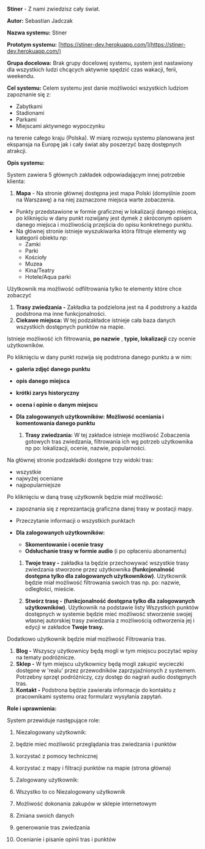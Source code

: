 **Stiner** - Z nami zwiedzisz cały świat.

**Autor:** Sebastian Jadczak

**Nazwa systemu:** Stiner

**Prototym systemu:** [https://stiner-dev.herokuapp.com/](https://stiner-dev.herokuapp.com/)

**Grupa docelowa:** Brak grupy docelowej systemu, system jest nastawiony dla wszystkich ludzi chcących aktywnie spędzić czas wakacji, ferii, weekendu.

**Cel systemu:** Celem systemu jest danie możliwości wszystkich ludziom zapoznanie się z:

- Zabytkami
- Stadionami
- Parkami
- Miejscami aktywnego wypoczynku

na terenie całego kraju (Polska). W miarę rozwoju systemu planowana jest ekspansja na Europę jak i cały świat aby poszerzyć bazę dostępnych atrakcji.

**Opis systemu:**

System zawiera 5 głównych zakładek odpowiadającym innej potrzebie klienta:

1. **Mapa** - Na stronie głównej dostępna jest mapa Polski (domyślnie zoom na Warszawę) a na niej zaznaczone miejsca warte zobaczenia.

- Punkty przedstawione w formie graficznej w lokalizacji danego miejsca, po kliknięciu w dany punkt rozwijany jest dymek z skróconym opisem danego miejsca i możliwością przejścia do opisu konkretnego punktu.
- Na głównej stronie istnieje wyszukiwarka która filtruje elementy wg kategorii obiektu np:
  - Zamki
  - Parki
  - Kościoły
  - Muzea
  - Kina/Teatry
  - Hotele/Aqua parki

Użytkownik ma możliwość odfiltrowania tylko te elementy które chce zobaczyć

1. **Trasy zwiedzania -** Zakładka ta podzielona jest na 4 podstrony a każda podstrona ma inne funkcjonalności.
  1. **Ciekawe miejsca:** W tej podzakładce istnieje cała baza danych wszystkich dostępnych punktów na mapie.

Istnieje możliwość ich filtrowania, **po nazwie** , **typie, lokalizacji** czy ocenie użytkowników.

Po kliknięciu w dany punkt rozwija się podstrona danego punktu a w nim:

- **galeria zdjęć danego punktu**
- **opis danego miejsca**
- **krótki zarys historyczny**
- **ocena i opinie o danym miejscu**
- **Dla zalogowanych użytkowników:**  **Możliwość oceniania i komentowania danego punktu**

  1. **Trasy zwiedzania:** W tej zakładce istnieje możliwość Zobaczenia gotowych tras zwiedzania, filtrowania ich wg potrzeb użytkownika np po: lokalizacji, ocenie, nazwie, popularności.

Na głównej stronie podzakładki dostępne trzy widoki tras:

- wszystkie
- najwyżej oceniane
- najpopularniejsze

Po kliknięciu w daną trasę użytkownik będzie miał możliwość:

- zapoznania się z reprezantacją graficzna danej trasy w postacji mapy.
- Przeczytanie informacji o wszystkich punktach
- **Dla zalogowanych użytkowników:**
  - **Skomentowanie i ocenie trasy**
  - **Odsłuchanie trasy w formie audio** (i po opłaceniu abonamentu)

  1. **Twoje trasy -** zakładka ta będzie przechowywać wszystkie trasy zwiedzania stworzone przez użytkownika **(funkcjonalność dostępna tylko dla zalogowanych użytkowników)**. Użytkownik będzie miał możliwość filtrowania swoich tras np. po: nazwie, odległości, mieście.

  1. **Stwórz trasę -** **(funkcjonalność dostępna tylko dla zalogowanych użytkowników)**. Użytkownik na podstawie listy Wszystkich punktów dostępnych w systemie będzie mieć możliwość stworzenie swojej własnej autorskiej trasy zwiedzania z możliwością odtworzenia jej i edycji w zakładce **Twoje trasy.**

Dodatkowo użytkownik będzie miał możliwość Filtrowania tras.

1. **Blog -** Wszyscy użytkownicy będą mogli w tym miejscu poczytać wpisy na tematy podróżnicze.
2. **Sklep -** W tym miejscu użytkownicy będą mogli zakupić wycieczki dostępne w &#39;realu&#39; przez przewodników zaprzyjaźnionych z systemem. Potrzebny sprzęt podróżniczy, czy dostęp do nagrań audio dostępnych tras.
3. **Kontakt -** Podstrona będzie zawierała informacje do kontaktu z pracownikami systemu oraz formularz wysyłania zapytań.

**Role i uprawnienia:**

System przewiduje następujące role:

1. Niezalogowany użytkownik:
  1. będzie mieć możliwość przeglądania tras zwiedzania i punktów
  2. korzystać z pomocy technicznej
  3. korzystać z mapy i filtracji punktów na mapie (strona główna)
2. Zalogowany użytkownik:

1. Wszystko to co Niezalogowany użytkownik
2. Możliwość dokonania zakupów w sklepie internetowym
3. Zmiana swoich danych
4. generowanie tras zwiedzania
5. Ocenianie i pisanie opinii tras i punktów
